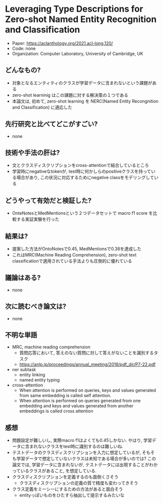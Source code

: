 # Leveraging Type Descriptions for Zero-shot Named Entity Recognition and Classification
- Paper: https://aclanthology.org/2021.acl-long.120/
- Code: none
- Organization: Computer Laboratory, University of Cambridge, UK

## どんなもの?
- 対象となるエンティティのクラスが学習データに含まれないという課題がある
- zero-shot learninig はこの課題に対する解決策の１つである
- 本論文は, 初めて, zero-shot learning を NERC(Named Entity Recongnition and Classification) に適応した

## 先行研究と比べてどこがすごい?
- none

## 技術や手法の肝は?
- 文とクラスディスクリプションをcross-attentionで結合しているところ
- 学習時にnegativeなtokenが, test時に何かしらのpositiveクラスを持っている場合があり, この状況に対応するためにnegative classをモデリングしている

## どうやって有効だと検証した?
- OnteNotesとMedMentionsという２つデータセットで macro f1 score を比較する実証実験を行った

## 結果は?
- 提案した方法がOntoNotesで0.45, MedMentionsで0.38を達成した
- これはMRC(Machine Reading Comprehension), zero-shot text classificationで適用されている手法よりも圧倒的に優れている

## 議論はある?
- none

## 次に読むべき論文は?
- none

## 不明な単語
- MRC, machine reading comprehension
  - 質問応答において, 答えのない質問に対して答えがないことを識別するタスク
  - https://anlp.jp/proceedings/annual_meeting/2018/pdf_dir/P7-22.pdf
- ner subtask
  - entity linking
  - named entity typing
- cross-attention
  - When attention is performed on queries, keys and values generated from same embedding is called self attention.
  - When attention is performed on queries generated from one embedding and keys and values generated from another embeddings is called cross attention

## 感想
- 問題設定が難しいし, 実際macro f1はよくても0.45しかない. やはり, 学習データに含まれないクラスをtest時に識別するのは難しいね.
- テストデータのクラスディスクリプションを入力に想定しているが, そもそも学習データで想定していないクラスは未知である場合が多いのでは? この論文では, 学習データに含まれないが, テストデータには出現することがわかっているクラスがあること, を想定している.
- クラスディスクリプションを定義するのも面倒くさそう
  - クラスディスクリプションの定義の質で精度も変わってきそう
- クラス定義をミーシーにするための方法があると面白そう
  - entityっぽいものをひたすら抽出して提示するみたいな
